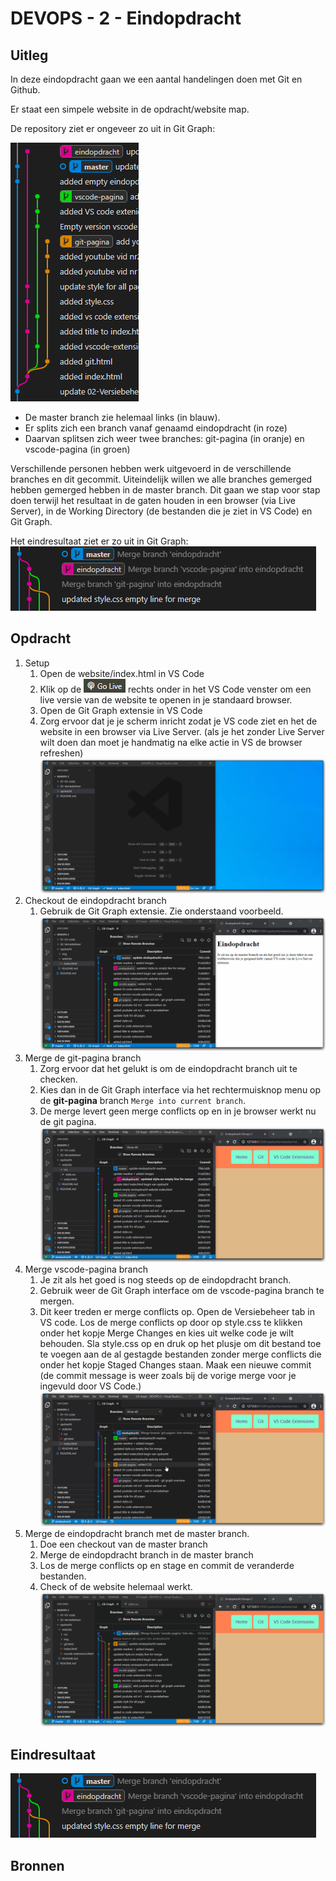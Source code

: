 # DEVOPS - 2 - Eindopdracht

## Uitleg

In deze eindopdracht gaan we een aantal handelingen doen met Git en Github.

Er staat een simpele website in de opdracht/website map.

De repository ziet er ongeveer zo uit in Git Graph:

![](img/premerge-state.png)

* De master branch zie helemaal links (in blauw).
* Er splits zich een branch vanaf genaamd eindopdracht (in roze)
* Daarvan splitsen zich weer twee branches: git-pagina (in oranje) en vscode-pagina (in groen)

Verschillende personen hebben werk uitgevoerd in de verschillende branches en dit gecommit. Uiteindelijk willen we alle branches gemerged hebben gemerged hebben in de master branch. Dit gaan we stap voor stap doen terwijl het resultaat in de gaten houden in een browser (via Live Server), in de Working Directory (de bestanden die je ziet in VS Code) en Git Graph.

Het eindresultaat ziet er zo uit in Git Graph:
![](img/eindres-merged-branches.png)



## Opdracht

1. Setup
   1. Open de website/index.html in VS Code
   2. Klik op de ![](img/btn-go-live.png) rechts onder in het VS Code venster om een live versie van de website te openen in je standaard browser.
   3. Open de Git Graph extensie in VS Code
   4. Zorg ervoor dat je je scherm inricht zodat je VS code ziet en het de website in een browser via Live Server. (als je het zonder Live Server wilt doen dan moet je handmatig na elke actie in VS de browser refreshen)
  ![Setup](img/eindopdr-setup.gif)
2. Checkout de eindopdracht branch
   1. Gebruik de Git Graph extensie. Zie onderstaand voorbeeld.
   ![Checkout eindopdracht branch](img/eindopdr-checkout-eindopdracht-branch3.gif)
3. Merge de git-pagina branch
   1. Zorg ervoor dat het gelukt is om de eindopdracht branch uit te checken.
   2. Kies dan in de Git Graph interface via het rechtermuisknop menu op de **git-pagina** branch  `Merge into current branch`.
   3. De merge levert geen merge conflicts op en in je browser werkt nu de git pagina.
   ![Merge Git pagina branch](img/eindopdr-merge-git-pagina-branch.gif)
4. Merge vscode-pagina branch
   1. Je zit als het goed is nog steeds op de eindopdracht branch.
   2. Gebruik weer de Git Graph interface om de vscode-pagina branch te mergen.
   3. Dit keer treden er merge conflicts op. Open de Versiebeheer tab in VS code. Los de merge conflicts op door op style.css te klikken onder het kopje Merge Changes en kies uit welke code je wilt behouden. Sla style.css op en druk op het plusje om dit bestand toe te voegen aan de al gestagde bestanden zonder merge conflicts die onder het kopje Staged Changes staan. Maak een nieuwe commit (de commit message is weer zoals bij de vorige merge voor je ingevuld door VS Code.) 
   ![Merge vscode-pagina branch](img/eindopdr-merge-vscode-pagina-branch.gif)
5. Merge de eindopdracht branch met de master branch.
   1. Doe een checkout van de master branch
   2. Merge de eindopdracht branch in de master branch
   3. Los de merge conflicts op en stage en commit de veranderde bestanden.
   4. Check of de website helemaal werkt.
   ![Merge eindopdracht branch met de master branch](img/eindopdr-merge-into-master.gif)

## Eindresultaat

![](img/eindres-merged-branches.png)

## Bronnen